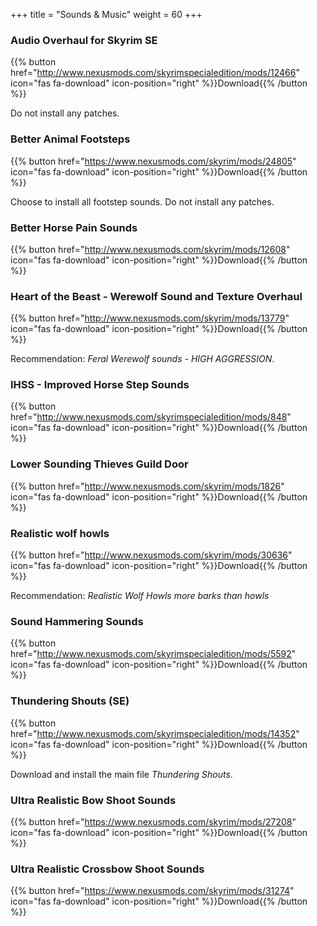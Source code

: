 +++
title = "Sounds & Music"
weight = 60
+++

### Audio Overhaul for Skyrim SE
{{% button href="http://www.nexusmods.com/skyrimspecialedition/mods/12466" icon="fas fa-download" icon-position="right" %}}Download{{% /button %}}

Do not install any patches.

### Better Animal Footsteps
{{% button href="https://www.nexusmods.com/skyrim/mods/24805" icon="fas fa-download" icon-position="right" %}}Download{{% /button %}}

Choose to install all footstep sounds. Do not install any patches.

### Better Horse Pain Sounds
{{% button href="http://www.nexusmods.com/skyrim/mods/12608" icon="fas fa-download" icon-position="right" %}}Download{{% /button %}}

### Heart of the Beast - Werewolf Sound and Texture Overhaul
{{% button href="http://www.nexusmods.com/skyrim/mods/13779" icon="fas fa-download" icon-position="right" %}}Download{{% /button %}}

Recommendation: *Feral Werewolf sounds - HIGH AGGRESSION*.

### IHSS - Improved Horse Step Sounds
{{% button href="http://www.nexusmods.com/skyrimspecialedition/mods/848" icon="fas fa-download" icon-position="right" %}}Download{{% /button %}}

### Lower Sounding Thieves Guild Door
{{% button href="http://www.nexusmods.com/skyrim/mods/1826" icon="fas fa-download" icon-position="right" %}}Download{{% /button %}}

### Realistic wolf howls
{{% button href="http://www.nexusmods.com/skyrim/mods/30636" icon="fas fa-download" icon-position="right" %}}Download{{% /button %}}

Recommendation: *Realistic Wolf Howls more barks than howls*

### Sound Hammering Sounds
{{% button href="http://www.nexusmods.com/skyrimspecialedition/mods/5592" icon="fas fa-download" icon-position="right" %}}Download{{% /button %}}

### Thundering Shouts (SE)
{{% button href="http://www.nexusmods.com/skyrimspecialedition/mods/14352" icon="fas fa-download" icon-position="right" %}}Download{{% /button %}}

Download and install the main file *Thundering Shouts*.

	
### Ultra Realistic Bow Shoot Sounds
{{% button href="https://www.nexusmods.com/skyrim/mods/27208" icon="fas fa-download" icon-position="right" %}}Download{{% /button %}}

### Ultra Realistic Crossbow Shoot Sounds
{{% button href="https://www.nexusmods.com/skyrim/mods/31274" icon="fas fa-download" icon-position="right" %}}Download{{% /button %}}


